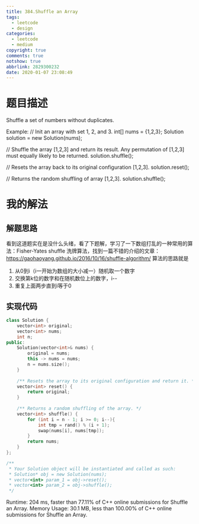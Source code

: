 ```yaml
---
title: 384.Shuffle an Array
tags:
  - leetcode
  - design
categories:
  - leetcode
  - medium
copyright: true
comments: true
notshow: true
abbrlink: 2829300232
date: 2020-01-07 23:08:49
---
```

# 题目描述
Shuffle a set of numbers without duplicates.

Example:
// Init an array with set 1, 2, and 3.
int[] nums = {1,2,3};
Solution solution = new Solution(nums);

// Shuffle the array [1,2,3] and return its result. Any permutation of [1,2,3] must equally likely to be returned.
solution.shuffle();

// Resets the array back to its original configuration [1,2,3].
solution.reset();

// Returns the random shuffling of array [1,2,3].
solution.shuffle();
# 我的解法
## 解题思路
看到这道题实在是没什么头绪，看了下题解，学习了一下数组打乱的一种常用的算法：Fisher-Yates shuffle 洗牌算法，找到一篇不错的介绍的文章：<https://gaohaoyang.github.io/2016/10/16/shuffle-algorithm/>
算法的思路就是

1. 从0到i（i一开始为数组的大小减一）随机取一个数字
2. 交换第k位的数字和在随机数位上的数字，i--
3. 重复上面两步直到i等于0
## 实现代码
```C++
class Solution {
    vector<int> original;
    vector<int> nums;
    int n;
public:
    Solution(vector<int>& nums) {
        original = nums;
        this -> nums = nums;
        n = nums.size();
    }
    
    /** Resets the array to its original configuration and return it. */
    vector<int> reset() {
        return original;
    }
    
    /** Returns a random shuffling of the array. */
    vector<int> shuffle() {
        for (int i = n - 1; i >= 0; i--){
            int tmp = rand() % (i + 1);
            swap(nums[i], nums[tmp]);
        }
        return nums;
    }
};

/**
 * Your Solution object will be instantiated and called as such:
 * Solution* obj = new Solution(nums);
 * vector<int> param_1 = obj->reset();
 * vector<int> param_2 = obj->shuffle();
 */
```

Runtime: 204 ms, faster than 77.11% of C++ online submissions for Shuffle an Array.
Memory Usage: 30.1 MB, less than 100.00% of C++ online submissions for Shuffle an Array.